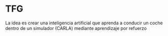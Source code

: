 # TFG
La idea es crear una inteligencia artificial que aprenda a conducir un coche dentro de un simulador (CARLA) mediante aprendizaje por refuerzo
